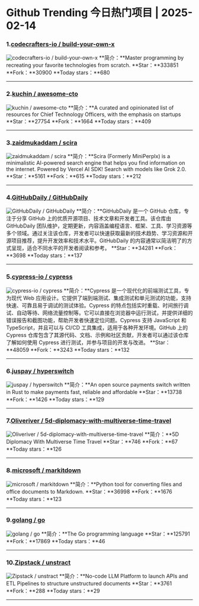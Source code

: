 # Github Trending 今日热门项目 | 2025-02-14
### 1.[codecrafters-io / build-your-own-x](https://github.com/codecrafters-io/build-your-own-x)

![codecrafters-io / build-your-own-x](https://opengraph.githubassets.com/e8237eb0cd047766214e293f9aeae9c06d9008e0645f88164a3e4806a142b40a/codecrafters-io/build-your-own-x)
**简介：**Master programming by recreating your favorite technologies from scratch.
**Star：**333851
**Fork：**30900
**Today stars：**680

---

### 2.[kuchin / awesome-cto](https://github.com/kuchin/awesome-cto)

![kuchin / awesome-cto](https://opengraph.githubassets.com/a5769a6502c19ed7bfe7a2d721993b723687f18d8d8950ce9eac8676ff75d1f0/kuchin/awesome-cto)
**简介：**A curated and opinionated list of resources for Chief Technology Officers, with the emphasis on startups
**Star：**27754
**Fork：**1664
**Today stars：**409

---

### 3.[zaidmukaddam / scira](https://github.com/zaidmukaddam/scira)

![zaidmukaddam / scira](https://repository-images.githubusercontent.com/839372398/93fa38f8-ad17-4dcb-99b5-19fcad743ed3)
**简介：**Scira (Formerly MiniPerplx) is a minimalistic AI-powered search engine that helps you find information on the internet. Powered by Vercel AI SDK! Search with models like Grok 2.0.
**Star：**5161
**Fork：**615
**Today stars：**212

---

### 4.[GitHubDaily / GitHubDaily](https://github.com/GitHubDaily/GitHubDaily)

![GitHubDaily / GitHubDaily](https://opengraph.githubassets.com/91b53ca74a6fb7935864d2df791bb4e3de270081e74edbc0d57f8a75126b711b/GitHubDaily/GitHubDaily)
**简介：**GitHubDaily 是一个 GitHub 仓库，专注于分享 GitHub 上的优质开源项目、技术文章和开发者工具。该仓库由 GitHubDaily 团队维护，定期更新，内容涵盖编程语言、框架、工具、学习资源等多个领域。通过关注该仓库，开发者可以快速获取最新的技术趋势、学习资源和开源项目推荐，提升开发效率和技术水平。GitHubDaily 的内容通常以简洁明了的方式呈现，适合不同水平的开发者阅读和参考。
**Star：**34281
**Fork：**3698
**Today stars：**137

---

### 5.[cypress-io / cypress](https://github.com/cypress-io/cypress)

![cypress-io / cypress](https://repository-images.githubusercontent.com/31629751/ecd5d200-af93-11e9-93e3-145304e72266)
**简介：**Cypress 是一个现代化的前端测试工具，专为现代 Web 应用设计。它提供了端到端测试、集成测试和单元测试的功能，支持快速、可靠且易于调试的测试体验。Cypress 的特点包括实时重载、时间旅行调试、自动等待、网络流量控制等。它可以直接在浏览器中运行测试，并提供详细的错误报告和截图功能，帮助开发者快速定位问题。Cypress 支持 JavaScript 和 TypeScript，并且可以与 CI/CD 工具集成，适用于各种开发环境。GitHub 上的 Cypress 仓库包含了其源代码、文档、示例和社区贡献，开发者可以通过该仓库了解如何使用 Cypress 进行测试，并参与项目的开发与改进。
**Star：**48059
**Fork：**3243
**Today stars：**132

---

### 6.[juspay / hyperswitch](https://github.com/juspay/hyperswitch)

![juspay / hyperswitch](https://repository-images.githubusercontent.com/552877440/5a2eb44c-3348-465d-9f8c-d291d0acf438)
**简介：**An open source payments switch written in Rust to make payments fast, reliable and affordable
**Star：**13738
**Fork：**1426
**Today stars：**129

---

### 7.[Oliveriver / 5d-diplomacy-with-multiverse-time-travel](https://github.com/Oliveriver/5d-diplomacy-with-multiverse-time-travel)

![Oliveriver / 5d-diplomacy-with-multiverse-time-travel](https://opengraph.githubassets.com/2e286b78444f4753bd2f082ed9a2254add7bffa4fce69991fc31ee1d9b0b1e0e/Oliveriver/5d-diplomacy-with-multiverse-time-travel)
**简介：**5D Diplomacy With Multiverse Time Travel
**Star：**746
**Fork：**67
**Today stars：**126

---

### 8.[microsoft / markitdown](https://github.com/microsoft/markitdown)

![microsoft / markitdown](https://opengraph.githubassets.com/fd2ce65eef78b2fd8ca4568eb031b1ee9b1eeac03e9270aed18cd4a861bc4679/microsoft/markitdown)
**简介：**Python tool for converting files and office documents to Markdown.
**Star：**36998
**Fork：**1676
**Today stars：**123

---

### 9.[golang / go](https://github.com/golang/go)

![golang / go](https://opengraph.githubassets.com/0d4039707e91568ad97ae84a9342a6c690cd5e7dec78bb1de9a3a6e49c8dfb72/golang/go)
**简介：**The Go programming language
**Star：**125791
**Fork：**17869
**Today stars：**46

---

### 10.[Zipstack / unstract](https://github.com/Zipstack/unstract)

![Zipstack / unstract](https://repository-images.githubusercontent.com/761150311/9bd8d8f4-848f-4aeb-8fd1-6d917ba89943)
**简介：**No-code LLM Platform to launch APIs and ETL Pipelines to structure unstructured documents
**Star：**3761
**Fork：**288
**Today stars：**29

---

